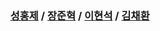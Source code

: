 <!--

**Here are some ideas to get you started:**

🙋‍♀️ A short introduction - what is your organization all about?
🌈 Contribution guidelines - how can the community get involved?
👩‍💻 Useful resources - where can the community find your docs? Is there anything else the community should know?
🍿 Fun facts - what does your team eat for breakfast?
🧙 Remember, you can do mighty things with the power of [Markdown](https://docs.github.com/github/writing-on-github/getting-started-with-writing-and-formatting-on-github/basic-writing-and-formatting-syntax)
-->
<div align="center">
  
  ### [성홍제](https://github.com/806gw) / [장준혁](https://github.com/myagmb28) / [이현석](https://github.com/lhswsbry) / [김채환](https://github.com/alvin081105)
</div>
